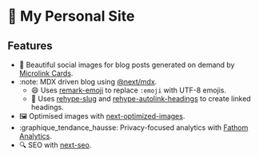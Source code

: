 # :mage: My Personal Site

## Features

- :art: Beautiful social images for blog posts generated on demand by [Microlink Cards](https://cards.microlink.io/).
- :note: MDX driven blog using [@next/mdx](https://www.npmjs.com/package/@next/mdx).
  - :smile: Uses [remark-emoji](https://www.npmjs.com/package/remark-emoji) to replace `:emoji` with UTF-8 emojis.
  - :link: Uses [rehype-slug](https://www.npmjs.com/package/rehype-slug) and [rehype-autolink-headings](https://www.npmjs.com/package/rehype-autolink-headings) to create linked headings.
- :framed_picture: Optimised images with [next-optimized-images](https://www.npmjs.com/package/next-optimized-images).
- :graphique_tendance_hausse: Privacy-focused analytics with [Fathom Analytics](https://usefathom.com/).
- :mag: SEO with [next-seo](https://www.npmjs.com/package/next-seo).
